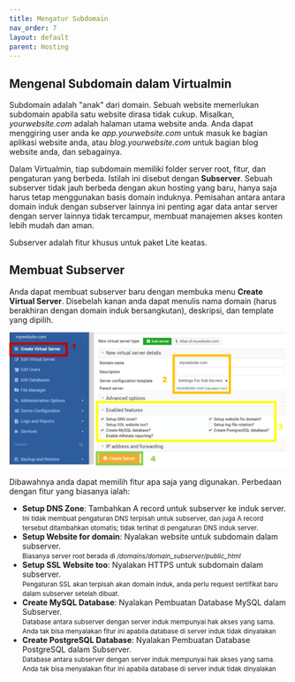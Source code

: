 ```yaml
---
title: Mengatur Subdomain
nav_order: 7
layout: default
parent: Hosting
---
```


## Mengenal Subdomain dalam Virtualmin

Subdomain adalah "anak" dari domain. Sebuah website memerlukan subdomain apabila satu website dirasa tidak cukup. Misalkan, *yourwebsite.com* adalah halaman utama website anda. Anda dapat menggiring user anda ke *app.yourwebsite.com* untuk masuk ke bagian aplikasi website anda, atau *blog.yourwebsite.com* untuk bagian blog website anda, dan sebagainya. 

Dalam Virtualmin, tiap subdomain memiliki folder server root, fitur, dan pengaturan yang berbeda. Istilah ini disebut dengan **Subserver**. Sebuah subserver tidak jauh berbeda dengan akun hosting yang baru, hanya saja harus tetap menggunakan basis domain induknya. Pemisahan antara antara domain induk dengan subserver lainnya ini penting agar data antar server dengan server lainnya tidak tercampur, membuat manajemen akses konten lebih mudah dan aman.

Subserver adalah fitur khusus untuk paket Lite keatas.

## Membuat Subserver

Anda dapat membuat subserver baru dengan membuka menu **Create Virtual Server**. Disebelah kanan anda dapat menulis nama domain (harus berakhiran dengan domain induk bersangkutan), deskripsi, dan template yang dipilih.

![](/images/subserver.png)

Dibawahnya anda dapat memilih fitur apa saja yang digunakan. Perbedaan dengan fitur yang biasanya ialah:

+ **Setup DNS Zone**: Tambahkan A record untuk subserver ke induk server.<br>
<small>Ini tidak membuat pengaturan DNS terpisah untuk subserver, dan juga A record tersebut ditambahkan otomatis; tidak terlihat di pengaturan DNS induk server.</small>
+ **Setup Website for domain**: Nyalakan website untuk subdomain dalam subserver.<br>
<small>Biasanya server root berada di */domains/domain_subserver/public_html*</small>
+ **Setup SSL Website too**: Nyalakan HTTPS untuk subdomain dalam subserver.<br>
<small>Pengaturan SSL akan terpisah akan domain induk, anda perlu request sertifikat baru dalam subserver setelah dibuat.</small>
+ **Create MySQL Database**: Nyalakan Pembuatan Database MySQL dalam Subserver.<br>
<small>Database antara subserver dengan server induk mempunyai hak akses yang sama. Anda tak bisa menyalakan fitur ini apabila database di server induk tidak dinyalakan</small>
+ **Create PostgreSQL Database**: Nyalakan Pembuatan Database PostgreSQL dalam Subserver.<br>
<small>Database antara subserver dengan server induk mempunyai hak akses yang sama. Anda tak bisa menyalakan fitur ini apabila database di server induk tidak dinyalakan</small>

